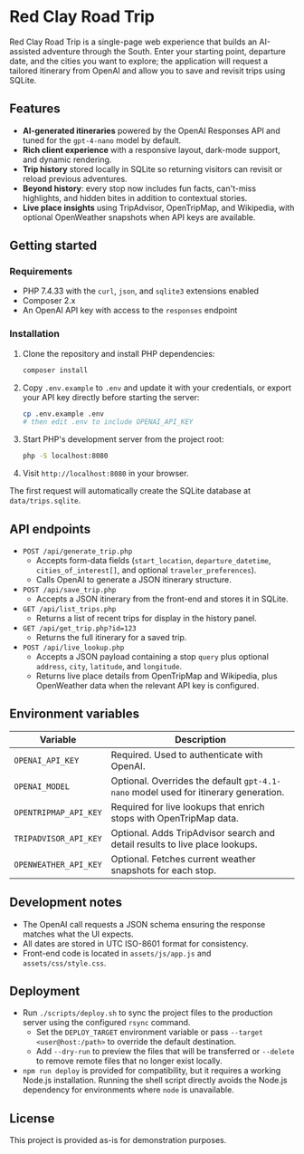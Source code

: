 # Red Clay Road Trip

Red Clay Road Trip is a single-page web experience that builds an AI-assisted adventure through the South. Enter your starting point, departure date, and the cities you want to explore; the application will request a tailored itinerary from OpenAI and allow you to save and revisit trips using SQLite.

## Features

- **AI-generated itineraries** powered by the OpenAI Responses API and tuned for the `gpt-4-nano` model by default.
- **Rich client experience** with a responsive layout, dark-mode support, and dynamic rendering.
- **Trip history** stored locally in SQLite so returning visitors can revisit or reload previous adventures.
- **Beyond history**: every stop now includes fun facts, can't-miss highlights, and hidden bites in addition to contextual stories.
- **Live place insights** using TripAdvisor, OpenTripMap, and Wikipedia, with optional OpenWeather snapshots when API keys are available.

## Getting started

### Requirements

- PHP 7.4.33 with the `curl`, `json`, and `sqlite3` extensions enabled
- Composer 2.x
- An OpenAI API key with access to the `responses` endpoint

### Installation

1. Clone the repository and install PHP dependencies:

   ```bash
   composer install
   ```

2. Copy `.env.example` to `.env` and update it with your credentials, or export your API key directly before starting the server:

   ```bash
   cp .env.example .env
   # then edit .env to include OPENAI_API_KEY
   ```

3. Start PHP&apos;s development server from the project root:

   ```bash
   php -S localhost:8080
   ```

4. Visit `http://localhost:8080` in your browser.

The first request will automatically create the SQLite database at `data/trips.sqlite`.

## API endpoints

- `POST /api/generate_trip.php`
  - Accepts form-data fields (`start_location`, `departure_datetime`, `cities_of_interest[]`, and optional `traveler_preferences`).
  - Calls OpenAI to generate a JSON itinerary structure.
- `POST /api/save_trip.php`
  - Accepts a JSON itinerary from the front-end and stores it in SQLite.
- `GET /api/list_trips.php`
  - Returns a list of recent trips for display in the history panel.
- `GET /api/get_trip.php?id=123`
  - Returns the full itinerary for a saved trip.
- `POST /api/live_lookup.php`
  - Accepts a JSON payload containing a stop `query` plus optional `address`, `city`, `latitude`, and `longitude`.
  - Returns live place details from OpenTripMap and Wikipedia, plus OpenWeather data when the relevant API key is configured.

## Environment variables

| Variable         | Description                                  |
| ---------------- | -------------------------------------------- |
| `OPENAI_API_KEY` | Required. Used to authenticate with OpenAI. |
| `OPENAI_MODEL` | Optional. Overrides the default `gpt-4.1-nano` model used for itinerary generation. |
| `OPENTRIPMAP_API_KEY` | Required for live lookups that enrich stops with OpenTripMap data. |
| `TRIPADVISOR_API_KEY` | Optional. Adds TripAdvisor search and detail results to live place lookups. |
| `OPENWEATHER_API_KEY` | Optional. Fetches current weather snapshots for each stop. |

## Development notes

- The OpenAI call requests a JSON schema ensuring the response matches what the UI expects.
- All dates are stored in UTC ISO-8601 format for consistency.
- Front-end code is located in `assets/js/app.js` and `assets/css/style.css`.

## Deployment

- Run `./scripts/deploy.sh` to sync the project files to the production server using the configured `rsync` command.
  - Set the `DEPLOY_TARGET` environment variable or pass `--target <user@host:/path>` to override the default destination.
  - Add `--dry-run` to preview the files that will be transferred or `--delete` to remove remote files that no longer exist locally.
- `npm run deploy` is provided for compatibility, but it requires a working Node.js installation. Running the shell script directly avoids the Node.js dependency for environments where `node` is unavailable.

## License

This project is provided as-is for demonstration purposes.
